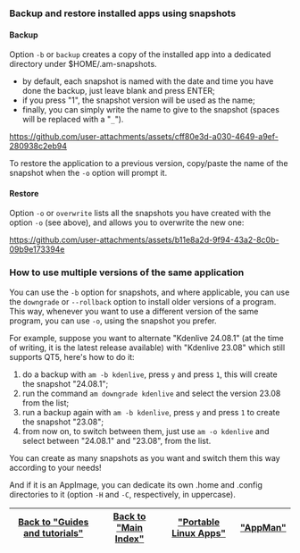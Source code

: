 ### Backup and restore installed apps using snapshots

#### Backup
Option `-b` or `backup` creates a copy of the installed app into a dedicated directory under $HOME/.am-snapshots. 

- by default, each snapshot is named with the date and time you have done the backup, just leave blank and press ENTER;
- if you press "1", the snapshot version will be used as the name;
- finally, you can simply write the name to give to the snapshot (spaces will be replaced with a "`_`").

https://github.com/user-attachments/assets/cff80e3d-a030-4649-a9ef-280938c2eb94

To restore the application to a previous version, copy/paste the name of the snapshot when the `-o` option will prompt it.

#### Restore
Option `-o` or `overwrite` lists all the snapshots you have created with the option `-o` (see above), and allows you to overwrite the new one:

https://github.com/user-attachments/assets/b11e8a2d-9f94-43a2-8c0b-09b9e173394e

### How to use multiple versions of the same application
You can use the `-b` option for snapshots, and where applicable, you can use the `downgrade` or `--rollback` option to install older versions of a program. This way, whenever you want to use a different version of the same program, you can use `-o`, using the snapshot you prefer.

For example, suppose you want to alternate "Kdenlive 24.08.1" (at the time of writing, it is the latest release available) with "Kdenlive 23.08" which still supports QT5, here's how to do it:
1. do a backup with `am -b kdenlive`, press `y` and press `1`, this will create the snapshot "24.08.1";
2. run the command `am downgrade kdenlive` and select the version 23.08 from the list;
3. run a backup again with `am -b kdenlive`, press `y` and press `1` to create the snapshot "23.08";
4. from now on, to switch between them, just use `am -o kdenlive` and select between "24.08.1" and "23.08", from the list.

You can create as many snapshots as you want and switch them this way according to your needs!

And if it is an AppImage, you can dedicate its own .home and .config directories to it (option `-H` and `-C`, respectively, in uppercase).

| [Back to "Guides and tutorials"](../../README.md#guides-and-tutorials) | [Back to "Main Index"](../../README.md#main-index) | ["Portable Linux Apps"](https://portable-linux-apps.github.io/) | [ "AppMan" ](https://github.com/ivan-hc/AppMan) |
| - | - | - | - |